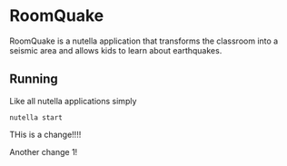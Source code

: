 # RoomQuake
RoomQuake is a nutella application that transforms the classroom into a seismic area and allows kids to learn about earthquakes.

## Running
Like all nutella applications simply
```
nutella start 
```

THis is a change!!!!

Another change 1!
